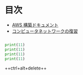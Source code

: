 # 目次

- [AWS 構築ドキュメント](./aws/)
- [コンピュータネットワークの復習](./computer-network/)

```py title="bubble_sort.py"

print(11)
print(11)
print(11)
print(11)

```

++ctrl+alt+delete++

